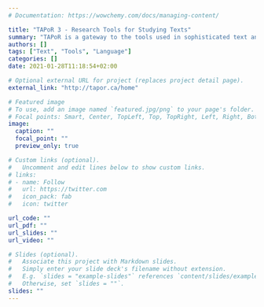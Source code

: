 ```yaml
---
# Documentation: https://wowchemy.com/docs/managing-content/

title: "TAPoR 3 - Research Tools for Studying Texts"
summary: "TAPoR is a gateway to the tools used in sophisticated text analysis and retrieval."
authors: []
tags: ["Text", "Tools", "Language"]
categories: []
date: 2021-01-28T11:18:54+02:00

# Optional external URL for project (replaces project detail page).
external_link: "http://tapor.ca/home"

# Featured image
# To use, add an image named `featured.jpg/png` to your page's folder.
# Focal points: Smart, Center, TopLeft, Top, TopRight, Left, Right, BottomLeft, Bottom, BottomRight.
image:
  caption: ""
  focal_point: ""
  preview_only: true

# Custom links (optional).
#   Uncomment and edit lines below to show custom links.
# links:
# - name: Follow
#   url: https://twitter.com
#   icon_pack: fab
#   icon: twitter

url_code: ""
url_pdf: ""
url_slides: ""
url_video: ""

# Slides (optional).
#   Associate this project with Markdown slides.
#   Simply enter your slide deck's filename without extension.
#   E.g. `slides = "example-slides"` references `content/slides/example-slides.md`.
#   Otherwise, set `slides = ""`.
slides: ""
---
```

